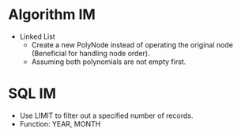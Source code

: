 # Algorithm IM
* Linked List
  + Create a new PolyNode instead of operating the original node (Beneficial for handling node order).
  + Assuming both polynomials are not empty first.
# SQL IM
* Use LIMIT to filter out a specified number of records.
* Function: YEAR, MONTH